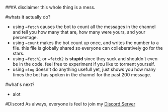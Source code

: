 ###A disclaimer
this whole thing is a mess.

#whats it actually do?
* using `=fetch` causes the bot to count all the messages in the channel and tell you how many that are, how many were yours, and your percentage.
* using `=count` makes the bot count up once, and writes the number to a file. this file is globally shared so everyone can colleberatively go for the stars.
* using `=fetch1` or `=fetch2` is **stupid** since they suck and shouldn't even be in the code. feel free to experiment if you like to torment yourself.
* using `=log` doesn't do anything usefull yet, just shows you how many times the bot has spoken in the channel for the past 200 message.

#what's next?
* alot

#Discord
As always, everyone is feel to join my [Discord Server](https://discord.gg/sbZgha2)